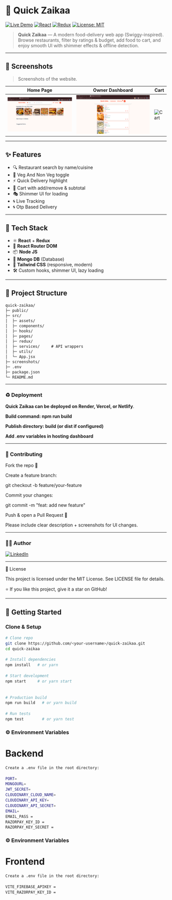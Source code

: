 # 🍴 Quick Zaikaa

[![Live Demo](https://img.shields.io/badge/Live-Demo-green?style=for-the-badge&logo=vercel)](https://quick-zaikaa.onrender.com)
[![React](https://img.shields.io/badge/Frontend-React-blue?style=for-the-badge&logo=react)](https://reactjs.org/)
[![Redux](https://img.shields.io/badge/State-Redux-764ABC?style=for-the-badge&logo=redux)](https://redux.js.org/)
[![License: MIT](https://img.shields.io/badge/License-MIT-yellow?style=for-the-badge)](./LICENSE)

> **Quick Zaikaa** — A modern food-delivery web app (Swiggy-inspired). Browse restaurants, filter by ratings & budget, add food to cart, and enjoy smooth UI with shimmer effects & offline detection.  

---

## 📸 Screenshots

> Screenshots of the website.

| Home Page | Owner Dashboard | Cart |
|-----------|-----------------|------|
| ![Home](https://github.com/sourav842741/Quick-Zaikaa/blob/ab962b13307995743c08f6a4c97a3b7f1f64c0db/Screenshot%202025-09-15%20181501.png) | ![Restaurant List](https://github.com/sourav842741/Quick-Zaikaa/blob/5e3f0d6dc0ea862013910e0069707d7f12d5b4c8/Screenshot%202025-09-15%20181423.png) | ![Cart](./screenshots/cart.png) |

---

## ✨ Features

- 🔍 Restaurant search by name/cuisine  
- 🌱 Veg And Non Veg toggle  
- ⚡ Quick Delivery highlight  
- 🛒 Cart with add/remove & subtotal  
- 🎭 Shimmer UI for loading   
- 🌀 Live Tracking  
- 🌀 Otp Based Delivery

---

## 🧰 Tech Stack

- ⚛️ **React** + **Redux**  
- 🔀 **React Router DOM**  
- 📦 **Node JS**  
- 🧪 **Mongo DB** (Database)  
- 🎨 **Tailwind CSS** (responsive, modern)  
- 🛠 Custom hooks, shimmer UI, lazy loading  

---

## 📂 Project Structure
```base 
quick-zaikaa/
├─ public/
├─ src/
│  ├─ assets/
│  ├─ components/
│  ├─ hooks/
│  ├─ pages/
│  ├─ redux/
│  ├─ services/     # API wrappers
│  ├─ utils/
│  └─ App.jsx
├─ screenshots/
├─ .env
├─ package.json
└─ README.md
```
---

### ♻️ Deployment

**Quick Zaikaa can be deployed on Render, Vercel, or Netlify**.

**Build command: npm run build**

**Publish directory: build (or dist if configured)**

**Add .env variables in hosting dashboard**

---



### 🤝 Contributing

Fork the repo 🍴

Create a feature branch:

git checkout -b feature/your-feature


Commit your changes:

git commit -m "feat: add new feature"


Push & open a Pull Request 🚀

Please include clear description + screenshots for UI changes.

---

### 👨‍💻 Author

[![LinkedIn](https://img.shields.io/badge/LinkedIn-Profile-blue?style=for-the-badge&logo=linkedin)](https://www.linkedin.com/in/sourav-kumar-01250b30b/)


---

📜 License

This project is licensed under the MIT License.
See LICENSE
 file for details.

⭐ If you like this project, give it a star on GitHub!

---


## 🚀 Getting Started

### Clone & Setup
```bash
# Clone repo
git clone https://github.com/<your-username>/quick-zaikaa.git
cd quick-zaikaa

# Install dependencies
npm install   # or yarn

# Start development
npm start     # or yarn start


# Production build
npm run build   # or yarn build

# Run tests
npm test        # or yarn test

```

### ⚙️ Environment Variables
# Backend
```bash
Create a .env file in the root directory:

PORT=
MONGOURL=
JWT_SECRET=
CLOUDINARY_CLOUD_NAME=
CLOUDINARY_API_KEY=
CLOUDINARY_API_SECRET=
EMAIL=
EMAIL_PASS =
RAZORPAY_KEY_ID =
RAZORPAY_KEY_SECRET =
```
### ⚙️ Environment Variables
# Frontend
```bash
Create a .env file in the root directory:

VITE_FIREBASE_APIKEY = 
VITE_RAZORPAY_KEY_ID = 


